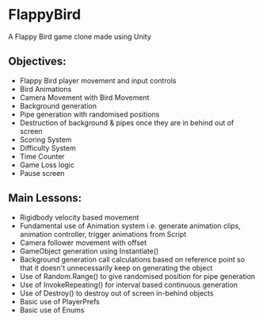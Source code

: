 # FlappyBird

A Flappy Bird game clone made using Unity

## Objectives:
- Flappy Bird player movement and input controls
- Bird Animations
- Camera Movement with Bird Movement
- Background generation
- Pipe generation with randomised positions
- Destruction of background & pipes once they are in behind out of screen
- Scoring System
- Difficulty System
- Time Counter
- Game Loss logic
- Pause screen

## Main Lessons:
- Rigidbody velocity based movement
- Fundamental use of Animation system i.e. generate animation clips, animation controller, trigger animations from Script
- Camera follower movement with offset
- GameObject generation using Instantiate()
- Background generation call calculations based on reference point so that it doesn't unnecessarily keep on generating the object
- Use of Random.Range() to give randomised position for pipe generation
- Use of InvokeRepeating() for interval based continuous generation
- Use of Destroy() to destroy out of screen in-behind objects
- Basic use of PlayerPrefs
- Basic use of Enums